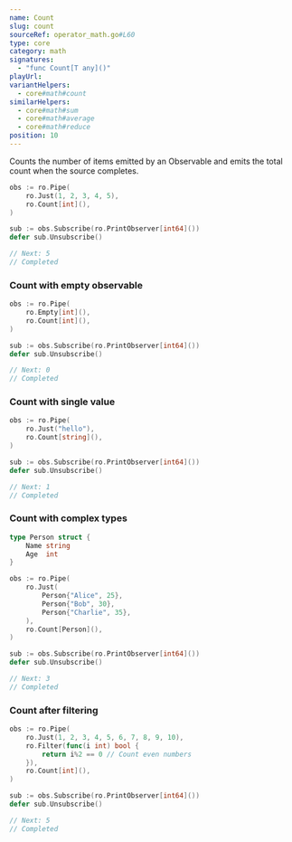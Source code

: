 ```yaml
---
name: Count
slug: count
sourceRef: operator_math.go#L60
type: core
category: math
signatures:
  - "func Count[T any]()"
playUrl:
variantHelpers:
  - core#math#count
similarHelpers:
  - core#math#sum
  - core#math#average
  - core#math#reduce
position: 10
---
```


Counts the number of items emitted by an Observable and emits the total count when the source completes.

```go
obs := ro.Pipe(
    ro.Just(1, 2, 3, 4, 5),
    ro.Count[int](),
)

sub := obs.Subscribe(ro.PrintObserver[int64]())
defer sub.Unsubscribe()

// Next: 5
// Completed
```

### Count with empty observable

```go
obs := ro.Pipe(
    ro.Empty[int](),
    ro.Count[int](),
)

sub := obs.Subscribe(ro.PrintObserver[int64]())
defer sub.Unsubscribe()

// Next: 0
// Completed
```

### Count with single value

```go
obs := ro.Pipe(
    ro.Just("hello"),
    ro.Count[string](),
)

sub := obs.Subscribe(ro.PrintObserver[int64]())
defer sub.Unsubscribe()

// Next: 1
// Completed
```

### Count with complex types

```go
type Person struct {
    Name string
    Age  int
}

obs := ro.Pipe(
    ro.Just(
        Person{"Alice", 25},
        Person{"Bob", 30},
        Person{"Charlie", 35},
    ),
    ro.Count[Person](),
)

sub := obs.Subscribe(ro.PrintObserver[int64]())
defer sub.Unsubscribe()

// Next: 3
// Completed
```

### Count after filtering

```go
obs := ro.Pipe(
    ro.Just(1, 2, 3, 4, 5, 6, 7, 8, 9, 10),
    ro.Filter(func(i int) bool {
        return i%2 == 0 // Count even numbers
    }),
    ro.Count[int](),
)

sub := obs.Subscribe(ro.PrintObserver[int64]())
defer sub.Unsubscribe()

// Next: 5
// Completed
```